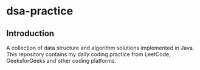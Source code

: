 # dsa-practice 

## Introduction
A collection of data structure and algorithm solutions implemented in Java.
This repository contains my daily coding practice from LeetCode, GeeksforGeeks and other coding platforms.
